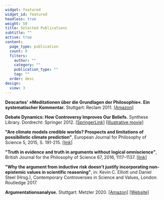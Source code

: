 ```yaml
---
widget: featured
widget_id: featured
headless: true
weight: 50
title: Selected Publications
subtitle: ""
active: true
content:
  page_type: publication
  count: 0
  filters:
    author: ""
    category: ""
    publication_type: ""
    tag: ""
  order: desc
design:
  view: 3
---
```

**Descartes' »Meditationen über die Grundlagen der Philosophie«. Ein systematischer Kommentar.** Stuttgart: Reclam 2011. [[Amazon]](http://www.amazon.de/Descartes-Meditationen-%C3%BCber-Grundlagen-Philosophie/dp/3150188288/ref=sr_1_1?s=books&ie=UTF8&qid=1319054870&sr=1-1)

**Debate Dynamics: How Controversy Improves Our Beliefs.** Synthese Library. Dordrecht: Springer 2012. [[SpringerLink]](http://dx.doi.org/10.1007/978-94-007-4599-5) [[Illustrative movie]](http://youtu.be/aIFq8McAoZY)

**"Are climate models credible worlds? Prospects and limitations of possibilistic climate prediction"**, European Journal for Philosophy of Science 5, 2015, S. 191-215. [[link]](http://dx.doi.org/10.1007/s13194-015-0108-y)

**"Truth in evidence and truth in arguments without logical omniscience"**, British Journal for the Philosophy of Science 67, 2016, 1117–1137. [[link]](http://dx.doi.org/10.1007/s13194-015-0108-y)

**"Why the argument from inductive risk doesn't justify incorporating non-epistemic values in scientific reasoning"**, in: Kevin C. Elliott und Daniel Steel (Hrsg.), Contemporary Controversies in Science and Values, London: Routledge 2017.

**Argumentationsanalyse.** Stuttgart: Metzler 2020. [[Amazon]](https://www.amazon.de/Argumentationsanalyse-Eine-Einf%C3%BChrung-Philosophische-Methoden/dp/3476051234/ref=sr_1_1?__mk_de_DE=%C3%85M%C3%85%C5%BD%C3%95%C3%91&crid=1ZPDHNG5YCQ2J&keywords=Argumentationsanalyse+betz&qid=1641306508&sprefix=argumentationsanalyse+betz%2Caps%2C58&sr=8-1) [[Website]](https://argumentationsanalyse.online/)